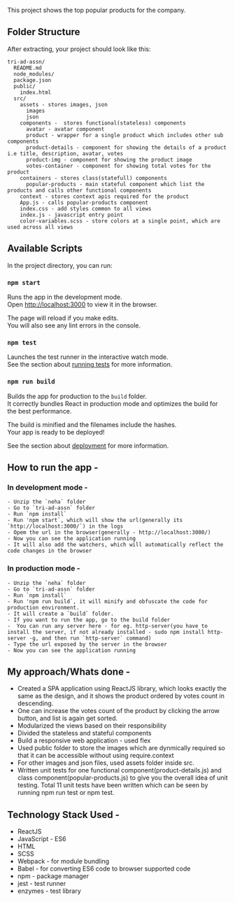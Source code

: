 This project shows the top popular products for the company.

## Folder Structure

After extracting, your project should look like this:

```
tri-ad-assn/
  README.md
  node_modules/
  package.json
  public/
    index.html
  src/
    assets - stores images, json
      images
      json
    components -  stores functional(stateless) components
      avatar - avatar component
      product - wrapper for a single product which includes other sub components
      product-details - component for showing the details of a product i.e title, description, avatar, votes
      product-img - component for showing the product image
      votes-container - component for showing total votes for the product
    containers - stores class(statefull) components
      popular-products - main stateful component which list the products and calls other functional components
    context - stores context apis required for the product
    App.js - calls popular-products component
    index.css - add styles common to all views
    index.js - javascript entry point
    color-variables.scss - store colors at a single point, which are used across all views
```

## Available Scripts

In the project directory, you can run:

### `npm start`

Runs the app in the development mode.<br>
Open [http://localhost:3000](http://localhost:3000) to view it in the browser.

The page will reload if you make edits.<br>
You will also see any lint errors in the console.

### `npm test`

Launches the test runner in the interactive watch mode.<br>
See the section about [running tests](#running-tests) for more information.

### `npm run build`

Builds the app for production to the `build` folder.<br>
It correctly bundles React in production mode and optimizes the build for the best performance.

The build is minified and the filenames include the hashes.<br>
Your app is ready to be deployed!

See the section about [deployment](#deployment) for more information.

## How to run the app -

### In development mode -

    - Unzip the `neha` folder
    - Go to `tri-ad-assn` folder
    - Run `npm install`
    - Run 'npm start`, which will show the url(generally its `http://localhost:3000/`) in the logs
    - Opem the url in the browser(generally - http://localhost:3000/)
    - Now you can see the application running
    - It will also add the watchers, which will automatically reflect the code changes in the browser

###  In production mode -

    - Unzip the `neha` folder
    - Go to `tri-ad-assn` folder
    - Run `npm install`
    - Run 'npm run build`, it will minify and obfuscate the code for production environment.
    - It will create a `build` folder.
    - If you want to run the app, go to the build folder
    -  You can run any server here - for eg. http-server(you have to install the server, if not already installed - sudo npm install http-server -g, and then run `http-server` command)
    - Type the url exposed by the server in the browser
    - Now you can see the application running

## My approach/Whats done - 
 
   - Created a SPA application using ReactJS library, which looks exactly the same as the design, and it shows the product ordered by votes count in descending.
   - One can increase the votes count of the product by clicking the arrow button, and list is again get sorted.
   - Modularized the views based on their responsibility
   - Divided the stateless and stateful components
   - Build a responsive web application - used flex
   - Used public folder to store the images which are dynmically required so that it can be accessible without using require.context
   - For other images and json files, used assets folder inside src.
   - Written unit tests for one functional component(product-details.js) and class component(popular-products.js) to give you the overall idea of unit testing. Total 11 unit tests have been written which can be seen by running npm run test or npm test.
   
## Technology Stack Used -
  - ReactJS
  - JavaScript - ES6 
  - HTML
  - SCSS
  - Webpack - for module bundling
  - Babel - for converting ES6 code to browser supported code
  - npm - package manager
  - jest - test runner
  - enzymes - test library

